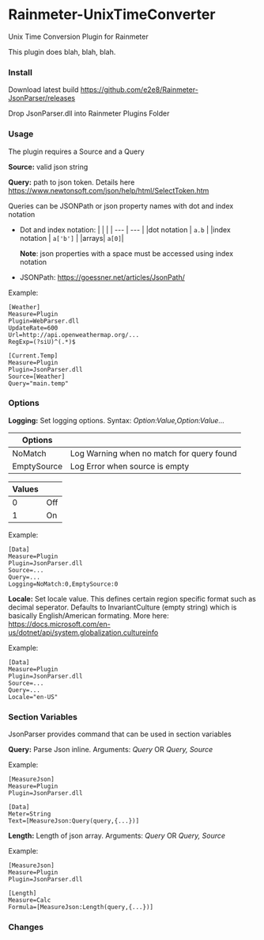 # Rainmeter-UnixTimeConverter
Unix Time Conversion Plugin for Rainmeter

This plugin does blah, blah, blah.

### Install
Download latest build https://github.com/e2e8/Rainmeter-JsonParser/releases

Drop JsonParser.dll into Rainmeter Plugins Folder

### Usage

The plugin requires a Source and a Query

**Source:** valid json string

**Query:** path to json token. Details here https://www.newtonsoft.com/json/help/html/SelectToken.htm

Queries can be JSONPath or json property names with dot and index notation

- Dot and index notation:
    | | |
    | --- | --- |
    |dot notation | ```a.b``` |
    |index notation | ```a['b']``` |
    |arrays| ```a[0]```|

    **Note**: json properties with a space must be accessed using index notation
    
- JSONPath: https://goessner.net/articles/JsonPath/


Example:
```
[Weather]
Measure=Plugin
Plugin=WebParser.dll
UpdateRate=600
Url=http://api.openweathermap.org/...
RegExp=(?siU)^(.*)$

[Current.Temp]
Measure=Plugin
Plugin=JsonParser.dll
Source=[Weather]
Query="main.temp"
```

### Options

**Logging:** Set logging options. Syntax: _Option:Value,Option:Value..._

| Options | |
| --- | --- |
| NoMatch | Log Warning when no match for query found   |
| EmptySource | Log Error when source is empty          |

| Values |     |
| ------ | --- |
| 0      | Off |
| 1      | On  |

Example:
```
[Data]
Measure=Plugin
Plugin=JsonParser.dll
Source=...
Query=...
Logging=NoMatch:0,EmptySource:0
```

**Locale:** Set locale value. This defines certain region specific format such as decimal seperator. Defaults to InvariantCulture (empty string) which is basically English/American formating. More here: https://docs.microsoft.com/en-us/dotnet/api/system.globalization.cultureinfo

Example:
```
[Data]
Measure=Plugin
Plugin=JsonParser.dll
Source=...
Query=...
Locale="en-US"
```

### Section Variables

JsonParser provides command that can be used in section variables

**Query:** Parse Json inline. Arguments: _Query_ OR _Query, Source_ 

Example:
```
[MeasureJson]
Measure=Plugin
Plugin=JsonParser.dll

[Data]
Meter=String
Text=[MeasureJson:Query(query,{...})]
```

**Length:** Length of json array. Arguments: _Query_ OR _Query, Source_

Example:
```
[MeasureJson]
Measure=Plugin
Plugin=JsonParser.dll

[Length]
Measure=Calc
Formula=[MeasureJson:Length(query,{...})]
```
### Changes
